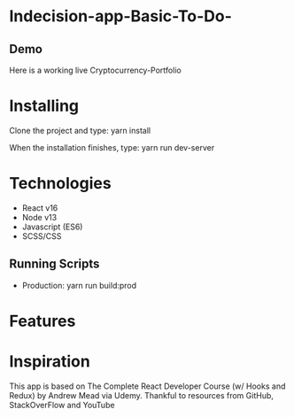 # Indecision-app-Basic-To-Do-

## Demo

Here is a working live Cryptocurrency-Portfolio

# Installing

Clone the project and type: yarn install

When the installation finishes, type: yarn run dev-server

# Technologies

- React v16
- Node v13
- Javascript (ES6)
- SCSS/CSS

## Running Scripts

- Production: yarn run build:prod

# Features

# Inspiration

This app is based on The Complete React Developer Course (w/ Hooks and Redux) by Andrew Mead via Udemy. Thankful to resources from GitHub, StackOverFlow and YouTube
